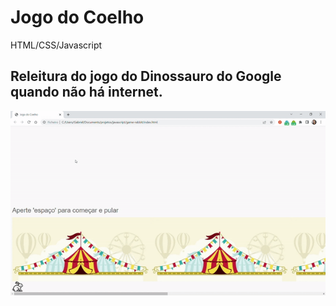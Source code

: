 # Jogo do Coelho
HTML/CSS/Javascript

## Releitura do jogo do Dinossauro do Google quando não há internet.

![](gif_game.gif)

